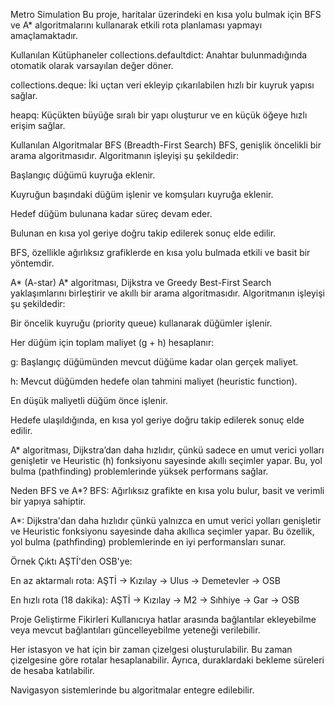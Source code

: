 Metro Simulation
Bu proje, haritalar üzerindeki en kısa yolu bulmak için BFS ve A* algoritmalarını kullanarak etkili rota planlaması yapmayı amaçlamaktadır.

Kullanılan Kütüphaneler
collections.defaultdict: Anahtar bulunmadığında otomatik olarak varsayılan değer döner.

collections.deque: İki uçtan veri ekleyip çıkarılabilen hızlı bir kuyruk yapısı sağlar.

heapq: Küçükten büyüğe sıralı bir yapı oluşturur ve en küçük öğeye hızlı erişim sağlar.

Kullanılan Algoritmalar
BFS (Breadth-First Search)
BFS, genişlik öncelikli bir arama algoritmasıdır. Algoritmanın işleyişi şu şekildedir:

Başlangıç düğümü kuyruğa eklenir.

Kuyruğun başındaki düğüm işlenir ve komşuları kuyruğa eklenir.

Hedef düğüm bulunana kadar süreç devam eder.

Bulunan en kısa yol geriye doğru takip edilerek sonuç elde edilir.

BFS, özellikle ağırlıksız grafiklerde en kısa yolu bulmada etkili ve basit bir yöntemdir.

A* (A-star)
A* algoritması, Dijkstra ve Greedy Best-First Search yaklaşımlarını birleştirir ve akıllı bir arama algoritmasıdır. Algoritmanın işleyişi şu şekildedir:

Bir öncelik kuyruğu (priority queue) kullanarak düğümler işlenir.

Her düğüm için toplam maliyet (g + h) hesaplanır:

g: Başlangıç düğümünden mevcut düğüme kadar olan gerçek maliyet.

h: Mevcut düğümden hedefe olan tahmini maliyet (heuristic function).

En düşük maliyetli düğüm önce işlenir.

Hedefe ulaşıldığında, en kısa yol geriye doğru takip edilerek sonuç elde edilir.

A* algoritması, Dijkstra’dan daha hızlıdır, çünkü sadece en umut verici yolları genişletir ve Heuristic (h) fonksiyonu sayesinde akıllı seçimler yapar. Bu, yol bulma (pathfinding) problemlerinde yüksek performans sağlar.

Neden BFS ve A*?
BFS: Ağırlıksız grafikte en kısa yolu bulur, basit ve verimli bir yapıya sahiptir.

A*: Dijkstra'dan daha hızlıdır çünkü yalnızca en umut verici yolları genişletir ve Heuristic fonksiyonu sayesinde daha akıllıca seçimler yapar. Bu özellik, yol bulma (pathfinding) problemlerinde en iyi performansları sunar.

Örnek Çıktı
AŞTİ'den OSB'ye:

En az aktarmalı rota: AŞTİ -> Kızılay -> Ulus -> Demetevler -> OSB

En hızlı rota (18 dakika): AŞTİ -> Kızılay -> M2 -> Sıhhiye -> Gar -> OSB

Proje Geliştirme Fikirleri
Kullanıcıya hatlar arasında bağlantılar ekleyebilme veya mevcut bağlantıları güncelleyebilme yeteneği verilebilir.

Her istasyon ve hat için bir zaman çizelgesi oluşturulabilir. Bu zaman çizelgesine göre rotalar hesaplanabilir. Ayrıca, duraklardaki bekleme süreleri de hesaba katılabilir.

Navigasyon sistemlerinde bu algoritmalar entegre edilebilir.
